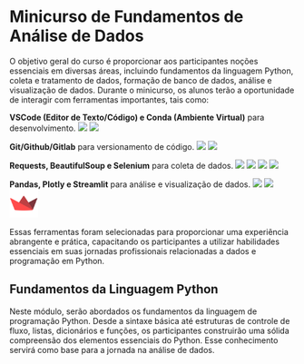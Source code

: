 # Minicurso de Fundamentos de Análise de Dados

O objetivo geral do curso é proporcionar aos participantes noções essenciais em diversas áreas, incluindo fundamentos da linguagem Python, coleta e tratamento de dados, formação de banco de dados, análise e visualização de dados. Durante o minicurso, os alunos terão a oportunidade de interagir com ferramentas importantes, tais como:

**VSCode (Editor de Texto/Código) e Conda (Ambiente Virtual)** para desenvolvimento. 
<img src="https://code.visualstudio.com/assets/images/code-stable.png" width="50"/> <img src="https://cdn.icon-icons.com/icons2/2107/PNG/512/file_type_conda_icon_130674.png" width="50"/>

**Git/Github/Gitlab** para versionamento de código. 
<img src="https://cdn-icons-png.flaticon.com/512/25/25231.png" width="50"/> <img src="https://cdn.icon-icons.com/icons2/2415/PNG/512/gitlab_original_logo_icon_146503.png" width="50"/>

**Requests, BeautifulSoup e Selenium** para coleta de dados. 
<img src="https://upload.wikimedia.org/wikipedia/commons/2/2c/Requests-logo.png" width="50"/> <img src="https://editor.analyticsvidhya.com/uploads/82659bs4.PNG" width="50"/> <img src="https://static-00.iconduck.com/assets.00/selenium-icon-512x496-obrnvg2v.png" width="50"/> <img src="https://cdn.icon-icons.com/icons2/2107/PNG/512/file_type_conda_icon_130674.png" width="50"/>

**Pandas, Plotly e Streamlit** para análise e visualização de dados. 
<img src="https://user-content.gitlab-static.net/ff214a7faf30dba0e9c35a19c4fab24880c956ec/68747470733a2f2f747261736870616e64612e72656164746865646f63732e696f2f656e2f6c61746573742f5f696d616765732f747261736870616e64612d69636f6e2e737667" width="50"/> <img src="https://cdn.analyticsvidhya.com/wp-content/uploads/2018/07/plotly.png" width="50"/> <img src="https://raw.githubusercontent.com/github/explore/968d1eb8fb6b704c6be917f0000283face4f33ee/topics/streamlit/streamlit.png" width="50"/>

Essas ferramentas foram selecionadas para proporcionar uma experiência abrangente e prática, capacitando os participantes a utilizar habilidades essenciais em suas jornadas profissionais relacionadas a dados e programação em Python.

## Fundamentos da Linguagem Python

Neste módulo, serão abordados os fundamentos da linguagem de programação Python. Desde a sintaxe básica até estruturas de controle de fluxo, listas, dicionários e funções, os participantes construirão uma sólida compreensão dos elementos essenciais do Python. Esse conhecimento servirá como base para a jornada na análise de dados.